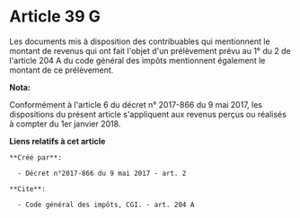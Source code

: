 # Article 39 G

Les documents mis à disposition des contribuables qui mentionnent le montant de revenus qui ont fait l'objet d'un prélèvement
prévu au 1° du 2 de l'article 204 A du code général des impôts mentionnent également le montant de ce prélèvement.

**Nota:**

Conformément à l'article 6 du décret n° 2017-866 du 9 mai 2017, les dispositions du présent article s'appliquent aux revenus
perçus ou réalisés à compter du 1er janvier 2018.

**Liens relatifs à cet article**

	**Créé par**:

	  - Décret n°2017-866 du 9 mai 2017 - art. 2

	**Cite**:

	  - Code général des impôts, CGI. - art. 204 A
